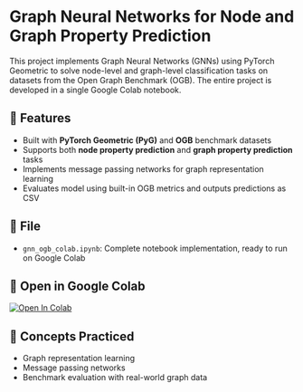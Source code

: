 # Graph Neural Networks for Node and Graph Property Prediction

This project implements Graph Neural Networks (GNNs) using PyTorch Geometric to solve node-level and graph-level classification tasks on datasets from the Open Graph Benchmark (OGB). The entire project is developed in a single Google Colab notebook.

## 📌 Features
- Built with **PyTorch Geometric (PyG)** and **OGB** benchmark datasets  
- Supports both **node property prediction** and **graph property prediction** tasks  
- Implements message passing networks for graph representation learning  
- Evaluates model using built-in OGB metrics and outputs predictions as CSV

## 📎 File
- `gnn_ogb_colab.ipynb`: Complete notebook implementation, ready to run on Google Colab

## 🚀 Open in Google Colab  
[![Open In Colab](https://colab.research.google.com/assets/colab-badge.svg)]((https://colab.research.google.com/drive/15XTWTGNEnS8z9D-akxdMLadmsgS-z7sR?usp=sharing))

## 🧠 Concepts Practiced
- Graph representation learning  
- Message passing networks  
- Benchmark evaluation with real-world graph data  
